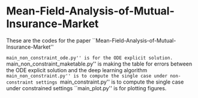 # Mean-Field-Analysis-of-Mutual-Insurance-Market
These are the codes for the paper ``Mean-Field-Analysis-of-Mutual-Insurance-Market''

``main_non_constraint_ode.py'' is for the ODE explicit solution.
``main_non_constraint_maketable.py'' is making the table for errors between the ODE explicit solution and the deep learning algorithm
``main_non_constraint.py'' is to compute the single case under non-constraint settings
``main_constraint.py'' is to compute the single case under constrained settings
``main_plot.py'' is for plotting figures.
